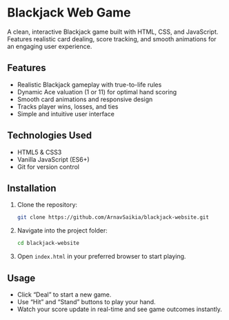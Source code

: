 # Blackjack Web Game

A clean, interactive Blackjack game built with HTML, CSS, and JavaScript. Features realistic card dealing, score tracking, and smooth animations for an engaging user experience.

## Features

- Realistic Blackjack gameplay with true-to-life rules  
- Dynamic Ace valuation (1 or 11) for optimal hand scoring  
- Smooth card animations and responsive design  
- Tracks player wins, losses, and ties  
- Simple and intuitive user interface  

## Technologies Used

- HTML5 & CSS3  
- Vanilla JavaScript (ES6+)  
- Git for version control  

## Installation

1. Clone the repository:  
   ```bash
   git clone https://github.com/ArnavSaikia/blackjack-website.git
   ```
2. Navigate into the project folder:  
   ```bash
   cd blackjack-website
   ```
3. Open `index.html` in your preferred browser to start playing.

## Usage

- Click “Deal” to start a new game.  
- Use “Hit” and “Stand” buttons to play your hand.  
- Watch your score update in real-time and see game outcomes instantly.  
